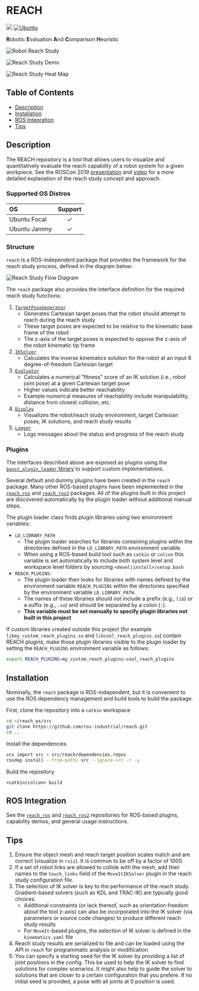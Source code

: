 # REACH
![](https://img.shields.io/badge/License-Apache%202.0-blue.svg)
[![Ubuntu](https://github.com/ros-industrial/reach/actions/workflows/ubuntu.yml/badge.svg)](https://github.com/ros-industrial/reach/actions/workflows/ubuntu.yml)

**R**obotic **E**valuation **A**nd **C**omparison **H**euristic

![Robot Reach Study][1]

![Reach Study Demo][2]

![Reach Study Heat Map][3]

## Table of Contents
- [Description](#Description)
- [Installation](#Installation)
- [ROS Integration](#ROS-Integration)
- [Tips](#Tips)

## Description
The REACH repository is a tool that allows users to visualize and quantitatively evaluate the reach capability of a robot system for a given workpiece.
See the ROSCon 2019 [presentation](docs/roscon2019_presentation.pdf) and [video](https://vimeo.com/378683038) for a more detailed explanation of the reach study concept and approach.

### Supported OS Distros
| OS            | Support |
| :---          | :---:   |
| Ubuntu Focal  | &check; |
| Ubuntu Jammy  | &check; |

### Structure
`reach` is a ROS-independent package that provides the framework for the reach study process, defined in the diagram below:

![Reach Study Flow Diagram][4]

The `reach` package also provides the interface definition for the required reach study functions:

1. [`TargetPoseGenerator`](include/reach/interfaces/target_pose_generator.h)
    - Generates Cartesian target poses that the robot should attempt to reach during the reach study
    - These target poses are expected to be relative to the kinematic base frame of the robot
    - The z-axis of the target poses is expected to oppose the z-axis of the robot kinematic tip frame
1. [`IKSolver`](include/reach/interfaces/ik_solver.h)
    - Calculates the inverse kinematics solution for the robot at an input 6 degree-of-freedom Cartesian target
1. [`Evaluator`](include/reach/interfaces/evaluator.h)
    - Calculates a numerical "fitness" score of an IK solution (i.e., robot joint pose) at a given Cartesian target pose
    - Higher values indicate better reachability
    - Example numerical measures of reachability include manipulability, distance from closest collision, etc.
1. [`Display`](include/reach/interfaces/display.h)
    - Visualizes the robot/reach study environment, target Cartesian poses, IK solutions, and reach study results
1. [`Logger`](include/reach/interfaces/logger.h)
    - Logs messages about the status and progress of the reach study

### Plugins
The interfaces described above are exposed as plugins using the [`boost_plugin_loader` library](https://github.com/tesseract-robotics/boost_plugin_loader) to support custom implementations.

Several default and dummy plugins have been created in the `reach` package.
Many other ROS-based plugins have been implemented in the [`reach_ros`](https://github.com/ros-industrial/reach_ros) and [`reach_ros2`](https://github.com/ros-industrial/reach_ros2) packages.
All of the plugins built in this project are discovered automatically by the plugin loader without additional manual steps.

The plugin loader class finds plugin libraries using two environment variables:
  - `LD_LIBRARY_PATH`
    - The plugin loader searches for libraries containing plugins within the directories defined in the `LD_LIBRARY_PATH` environment variable.
    - When using a ROS-based build tool such as `catkin` or `colcon` this variable is set automatically to include both system level and workspace level folders by sourcing `<devel|install>/setup.bash`
  - `REACH_PLUGINS`:
    - The plugin loader then looks for libraries with names defined by the environment variable `REACH_PLUGINS` within the directories specified by the environment variable `LD_LIBRARY_PATH`.
    - The names of these libraries should not include a prefix (e.g., `lib`) or a suffix (e.g., `.so`) and should be separated by a colon (`:`).
    - **This variable must be set manually to specify plugin libraries not built in this project**

If custom libraries created outside this project (for example `libmy_custom_reach_plugins.so` and `libcool_reach_plugins.so`) contain REACH plugins, make those plugin libraries visible to the plugin loader by setting the `REACH_PLUGINS` environment variable as follows:
``` bash
export REACH_PLUGINS=my_custom_reach_plugins:cool_reach_plugins
```

## Installation
Nominally, the `reach` package is ROS-independent, but it is convenient to use the ROS dependency management and build tools to build the package.

First, clone the repository into a `catkin` workspace
``` bash
cd ~/reach_ws/src
git clone https://github.com/ros-industrial/reach.git
cd ..
```

Install the dependencies
``` bash
vcs import src < src/reach/dependencies.repos
rosdep install --from-paths src --ignore-src -r -y
```

Build the repository
```
<catkin/colcon> build
```

## ROS Integration
See the [`reach_ros`](https://github.com/ros-industrial/reach_ros) and [`reach_ros2`](https://github.com/ros-industrial/reach_ros2) repositories for ROS-based plugins, capability demos, and general usage instructions.

## Tips
1. Ensure the object mesh and reach target position scales match and are correct (visualize in `rviz`). It is common to be off by a factor of 1000.
1. If a set of robot links are allowed to collide with the mesh, add their names to the `touch_links` field of the `MoveItIKSolver` plugin in the reach study configuration file.
1. The selection of IK solver is key to the performance of the reach study. Gradient-based solvers (such as KDL and TRAC-IK) are typically good choices.
    - Additional constraints (or lack thereof, such as orientation freedom about the tool z-axis) can also be incorporated into the IK solver (via parameters or source code changes) to produce different reach study results
    - For `MoveIt`-based plugins, the selection of IK solver is defined in the `kinematics.yaml` file
1. Reach study results are serialized to file and can be loaded using the API in `reach` for programmatic analysis or modification
1. You can specify a starting seed for the IK solver by providing a list of joint positions in the config. This be used to help the IK solver to find solutions for complex scenarios. It might also help to guide the solver to solutions that are closer to a certain configuration that you prefere. If no initial seed is provided, a pose with all joints at 0 position is used.

[1]: docs/reach_study.png
[2]: docs/reach_study_demo.gif
[3]: docs/heat_map_colorized_mesh.png
[4]: docs/reach_study_flow_diagram.png
